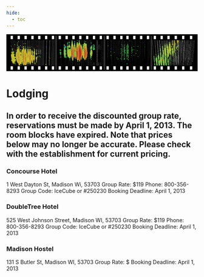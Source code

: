 ```yaml
---
hide:
  - toc
---
```


![2013 Spring Collaboration Meeting](collab2013-header.jpg)

# Lodging


## In order to receive the discounted group rate, reservations must be made by April 1, 2013. The room blocks have expired. Note that prices below may no longer be accurate. Please check with the establishment for current pricing.

 
### Concourse Hotel
1 West Dayton St, Madison Wi, 53703
Group Rate: $119
Phone: 800-356-8293
Group Code: IceCube or #250230
Booking Deadline: April 1, 2013

### DoubleTree Hotel
525 West Johnson Street, Madison WI, 53703
Group Rate: $119
Phone: 800-356-8293
Group Code: IceCube or #250230
Booking Deadline: April 1, 2013

### Madison Hostel
131 S Butler St, Madison WI, 53703
Group Rate: $<call for current price>
Booking Deadline: April 1, 2013